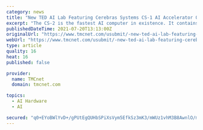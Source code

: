 ```yaml
---
category: news
title: "New TED AI Lab Featuring Cerebras Systems CS-1 AI Accelerator Opens in Tokyo"
excerpt: "The CS-2 is the fastest AI computer in existence. It contains a collection of industry firsts, including the Cerebras Wafer Scale Engine (WSE-2). The WSE-2 is the largest chip ever built. It contains 2.6 trillion transistors and covers more than 46,225 ..."
publishedDateTime: 2021-07-20T13:13:00Z
originalUrl: "https://www.tmcnet.com/usubmit/-new-ted-ai-lab-featuring-cerebras-systems-cs-/2021/07/20/9412897.htm"
webUrl: "https://www.tmcnet.com/usubmit/-new-ted-ai-lab-featuring-cerebras-systems-cs-/2021/07/20/9412897.htm"
type: article
quality: 16
heat: 16
published: false

provider:
  name: TMCnet
  domain: tmcnet.com

topics:
  - AI Hardware
  - AI

secured: "q0+EYoBWlYvD+/gPUtEgQUHbSPiXsVym5EfkSz3mK3/mWUz1vhM3B8AwnlO/m+qzdOZ2CnzmR2afhcxtGPBHysCNEQgItesT4S7btHwmoIkvkJRWpOfMYOI55Worl/zc68vgjyrsZTz+8j1zMbMXD5hq1yGIck4iwpBDXMEkIPHzU8AIzS7I29X8HKMcEiGyR0ze0+maKrW8cFVJbM2jXlhBz5IkONusC7PBW0eIXBPme/d9iHiD1Qc5hFrr7pJppJ4gECVceu+IhKjhWr3gVjJ3ZfbuycpN3YOPbRwXcBFt0AwWgbwJWzC4VQje9gXVp0SOUH9aH3YBTpURvUBfHmvRpc670Sd80IhJ7wXqpFQ=;2tSERioPR4NQ/g9YKdjiyA=="
---
```


